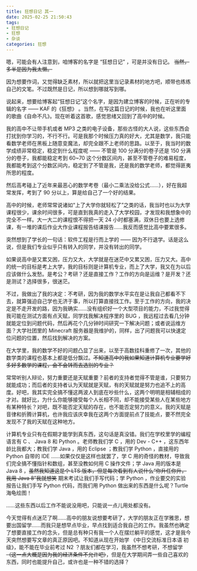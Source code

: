 ```yaml
---
title: 狂想日记 其一
date: 2025-02-25 21:50:43
tags: 
- 狂想日记
- 狂想
- 杂谈
categories: 狂想
---
```


嗯，可能会有人注意到，咱博客的名字是 “狂想日记” ，可是并没有日记。 <!--more--> ~~当然，多半是因为我太懒。~~

因为想要作词，又觉得缺乏素材，所以就把这里当记录素材的地方吧，顺带也练练自己的文笔。不过既然是日记，所以想到哪就写到哪。

说起来，想要给博客起“狂想日记”这个名字，是因为建立博客的时候，正在听的专辑的名字 —— KAF 的《狂想》 。当然，在写这篇日记的时候，我也在听这里面的歌曲《自命不凡》。现在听着这首歌，感觉思绪又回到了高中的时候。

我的高中不让带手机或者 MP3 之类的电子设备，那些古怪的大人说，这些东西会打扰到你学习的，不行不行。可是我那个时候压力真的好大，尤其是数学，我只能看数学老师在黑板上随意变魔法，却完全跟不上老师的思路。以至于，我当时的数学成绩非常稳定，稳定到什么程度呢 —— 不管是 100 分满分的卷子还是 150 分满分的卷子，我都能稳定考到 60~70 这个分数区间内，甚至不管卷子的难易程度，我都能考到这个分数区间内，稳定到了不管是我，还是我的数学老师，都觉得匪夷所思的程度。

然后高考碰上了近年来最恶心的数学考卷（最小二乘法没给公式……），好在我超常发挥，考到了 90 分以上，算是给自己了一个好的结果。

高中的时候，老师常常说诸如“上了大学你就轻松了”之类的话，我当时也以为大学课程很少，课余时间很多，可是直到我真的走入了大学校园，才发现和我想象中的完全不一样。大一大二的课程恨不得把一天 24 小时都塞满，双休日也要上选修课，有一堆的课后作业大作业课程报告结课报告……我反而感觉比高中要累很多。

突然想到了学长的一句话：软件工程是行而上学的 —— 因为不行退学。话是这么说，但是我们专业似乎只有转入的同学，并没有转出的同学。

如果说高中是又累又困，压力又大，大学就是在迷茫中又累又困，压力又大。高中的统一的目标是考上大学，我的目标则是计算机专业，而上了大学，我又在为以后应该做什么发愁。是考公？考研？还是直接工作？工作的方向是运维？是开发？还是测试？选择很多，很迷茫。

不过，我做出了我的决定：不考研，因为我的数学水平实在是让我自己都看不下去，就算强迫自己学也无济于事，所以打算直接找工作。至于工作的方向，我的决定是不走开发的路，因为我确实……没有组织好一个大型项目的能力，不过我觉得我可能在测试方面有点天赋，同学找我解决程序里的 BUG ，我远程过去看几分钟就能定位到问题代码，然后再花个几分钟时间研究一下解决问题；或者说运维方面？大学社团里的 Minecraft 服务器是我维护的，同样，出了问题我可以快速定位问题的位置，然后找到解决的方案。

在大学里，我的数学不好的问题凸显了出来，以至于高数挂科重修了一次，其他的数学类的课程也基本上都是低分飘过。~~不知道高中的我如果知道计算机专业要学好多好多数学的课程，会不会转而去选别的专业？~~

常常听别人辩论，努力重要还是天赋重要？前者的支持者觉得不管是谁，只要努力就能成功；而后者的支持者认为天赋就是天赋，有的天赋就是努力也追不上的高度。好吧，我其实完全搞不懂这两波人到底在吵些什么，这两个明明是相辅相成的才对。就好比，为什么你能够接受每个人长相不同，却不能接受某些人在某些地方有某种特长？对吧，既不能否定天赋的存在，也不能否定努力的意义。我的天赋是音律和折腾计算机，也许我应该庆幸我在这两个方面提前点了技能点，要不然完全发现不了我的天赋在这种地方。

计算机专业只有在假期才能学到真东西，这句话是真没错。我们在学校里学的编程语言有 C 、 Java 8 和 Python 。老师教我们学 C ，用的 Dev - C++ ，这东西年龄比我都大；教我们学 Java ，用的 Eclipse ；教我们学 Python ，直接用的 Python 自带的 IDE ……如果仅仅是这样也就罢了，学 C 用的奇怪的教材，导致我们完全搞不懂指针和数组，甚至没教如何用 C 操作文件；学 Java 用的版本是 Java 8 ，~~虽然我知道这是个 LTS 版本，但是每次看到有人说什么“你升任你升，我用 Java 8”我就想笑~~ 期末考试让我们手写代码；学 Python ，作业要交的实验报告让我们手写 Python 代码，而我们用 Python 做出来的东西是什么呢？Turtle 海龟绘图！

……这些东西以后工作不能说没用吧，只能说一点儿用处都没有。

今天觉得有点迷茫了啊……高中的朋友说想要考研了，大学的朋友正在学雅思，想要出国留学……而我只是想早点毕业，早点找到适合我自己的工作。我虽然也确定了想要直接工作的念头，但是总有种只有我一个人在摆烂躺平的感觉，这才是我今天突然想要写文章的真正原因吧。不知道从现在开始学 《中日交流标准日本语 初级》，能不能在毕业前考过 N2 ？朋友们都在学习，我虽然不想考研，不想留学~~（这一点大概是因为我的经济条件不允许吧）~~，但是在大学期间弄一些自己喜欢的东西，同时也能提升自己，或许也是一种不错的选择？